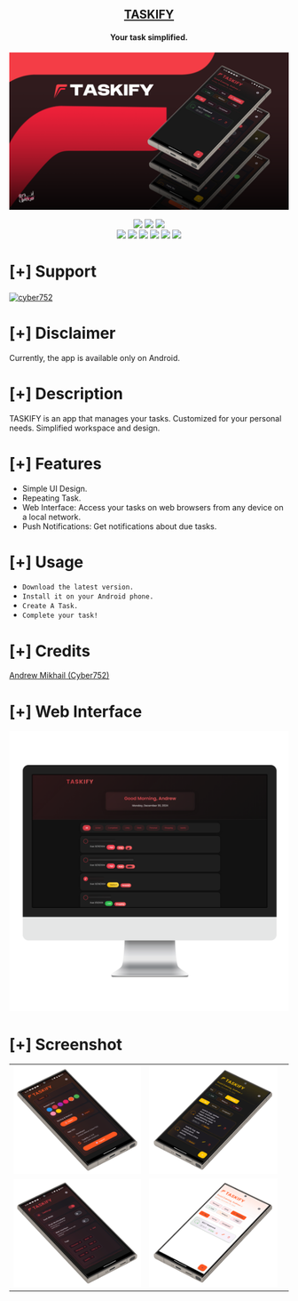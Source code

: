 <h2 align="center"><u>TASKIFY</u></h2>
<h4 align="center"> Your task simplified. </h4>

![Your task simplified.](https://raw.githubusercontent.com/cyber752/Taskify/refs/heads/main/Art/1.png)

<p align="center">
    <img src="https://img.shields.io/github/forks/cyber752/Taskify?style=for-the-badge&color=purple">
    <img src="https://img.shields.io/github/license/cyber752/Taskify?style=for-the-badge&color=blue">
    <img src="https://img.shields.io/github/contributors/cyber752/Taskify?style=for-the-badge&color=cyan">
<br>
    <img src="https://img.shields.io/badge/Author-Andrew Mikhail (Cyber752)-magenta?style=flat-square">
    <img src="https://img.shields.io/badge/Open%20Source-Yes-orange?style=flat-square">
    <img src="https://img.shields.io/badge/Maintained-Yes-cyan?style=flat-square">
    <img src="https://img.shields.io/badge/Made%20In-Egypt with ❤️-green?style=flat-square">
    <img src="https://img.shields.io/badge/Written%20In-flutter-blue?style=flat-square">
    <img src="https://img.shields.io/github/downloads/cyber752/TASKIFY/total">
</p>

# [+] Support
<p><a href="https://ko-fi.com/cyber752"> <img align="center" src="https://cdn.ko-fi.com/cdn/kofi3.png?v=3" height="50" width="210" alt="cyber752" /></a></p>

# [+] Disclaimer 
Currently, the app is available only on Android.

# [+] Description
TASKIFY is an app that manages your tasks. Customized for your personal needs. Simplified workspace and design.

# [+] Features
 - Simple UI Design.
 - Repeating Task.
 - Web Interface: Access your tasks on web browsers from any device on a local network.
 - Push Notifications: Get notifications about due tasks.

# [+] Usage
 - `Download the latest version.`
 - `Install it on your Android phone.`
 - `Create A Task.`
 - `Complete your task!`

# [+] Credits 
<a href="https://github.com/cyber752">Andrew Mikhail (Cyber752)</a>

# [+] Web Interface 
![screenshot](https://raw.githubusercontent.com/cyber752/Taskify/refs/heads/main/Art/66.png)

# [+] Screenshot

||||
|:----------------------------------------:|:-----------------------------------------:|:-----------------------------------------: |
| ![](https://raw.githubusercontent.com/cyber752/Taskify/refs/heads/main/Art/33.png) | ![](https://raw.githubusercontent.com/cyber752/Taskify/refs/heads/main/Art/44.png) |
| ![](https://raw.githubusercontent.com/cyber752/Taskify/refs/heads/main/Art/55.png)  | ![](https://raw.githubusercontent.com/cyber752/Taskify/refs/heads/main/Art/22.png) |


